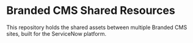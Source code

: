 # Branded CMS Shared Resources

This repository holds the shared assets between multiple Branded CMS sites, built for the ServiceNow platform.
